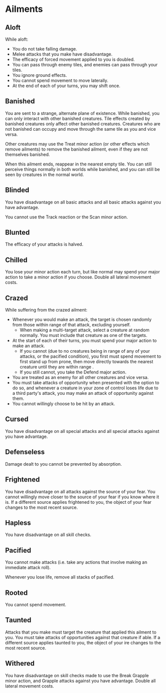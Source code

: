 # Ailments

## Aloft

While aloft:

- You do not take falling damage.
- Melee attacks that you make have disadvantage.
- The efficacy of forced movement applied to you is doubled.
- You can pass through enemy tiles, and enemies can pass through your tiles.
- You ignore ground effects.
- You cannot spend movement to move laterally.
- At the end of each of your turns, you may shift once.

## Banished

You are sent to a strange, alternate plane of existence. While banished, you can only interact with other banished creatures. Tile effects created by banished creatures only affect other banished creatures. Creatures who are not banished can occupy and move through the same tile as you and vice versa.

Other creatures may use the Treat minor action (or other effects which remove ailments) to remove the banished ailment, even if they are not themselves banished.

When this ailment ends, reappear in the nearest empty tile. You can still perceive things normally in both worlds while banished, and you can still be seen by creatures in the normal world.

## Blinded

You have disadvantage on all basic attacks and all basic attacks against you have advantage.

You cannot use the Track reaction or the Scan minor action.

## Blunted

The efficacy of your attacks is halved.

## Chilled

You lose your minor action each turn, but like normal may spend your major action to take a minor action if you choose. Double all lateral movement costs.

## Crazed

While suffering from the crazed ailment:

- Whenever you would make an attack, the target is chosen randomly from those within range of that attack, excluding yourself.
  - When making a multi-target attack, select a creature at random normally. You must include that creature as one of the targets.
- At the start of each of their turns, you must spend your major action to make an attack.
  - If you cannot (due to no creatures being in range of any of your attacks, or the pacified condition), you first must spend movement to first stand up from prone, then move directly towards the nearest creature until they are within range .
  - If you still cannot, you take the Defend major action.
- You are treated as an enemy for all other creatures and vice versa.
- You must take attacks of opportunity when presented with the option to do so, and whenever a creature in your zone of control loses life due to a third party's attack, you may make an attack of opportunity against them.
- You cannot willingly choose to be hit by an attack.

## Cursed

You have disadvantage on all special attacks and all special attacks against you have advantage.

## Defenseless

Damage dealt to you cannot be prevented by absorption.

## Frightened

You have disadvantage on all attacks against the source of your fear. You cannot willingly move closer to the source of your fear if you know where it is. If a different source applies frightened to you, the object of your fear changes to the most recent source.

## Hapless

You have disadvantage on all skill checks.

## Pacified

You cannot make attacks (i.e. take any actions that involve making an immediate attack roll).

Whenever you lose life, remove all stacks of pacified.

## Rooted

You cannot spend movement.

## Taunted

Attacks that you make must target the creature that applied this ailment to you. You must take attacks of opportunities against that creature if able. If a different source applies taunted to you, the object of your ire changes to the most recent source.

## Withered

You have disadvantage on skill checks made to use the Break Grapple minor action, and Grapple attacks against you have advantage. Double all lateral movement costs.
